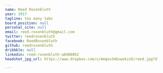 ```yaml
---
name: Reed Rosenbluth
year: 2017
tagline: too many tabs
board_position: null
personal_site: null
email: reed.rosenbluth@gmail.com
twitter: reedrosenbluth
facebook: ReedRosenbluth
github: reedrosenbluth
dribbble: null
linkedin: reed-rosenbluth-a8400052
headshot_jpg_url: https://www.dropbox.com/s/mmqev346uwokzz6/reed.jpg?dl=0

---
```

